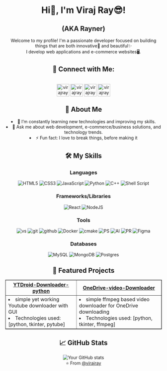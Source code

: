 <h1 align="center"> Hi👋, I'm Viraj Ray😎!<h2 align="center">(AKA Rayner)</h2></h1>
<div align="center">
Welcome to my profile! I'm a passionate developer focused on building things that are both innovative🚀 and beautiful✨<br>
I develop web applications and e-commerce websites🖥.
<!-- 
- 👯 I’m looking to collaborate on web development projects
- 🔭 I’m currently working on web development projects.
-->
</div>

<div align="center">
<h2> 🔗 Connect with Me:</h2> <br>  
<a href="https://www.facebook.com/virajrayner" target="blank"><img align="center" src="https://github.com/virajray/virajray/assets/36956604/fe14e5fc-9f4d-442b-b038-b29751df5552" alt="virajray" height="40" width="40" /></a>
<a href="https://linktr.ee/virajrayner" target="blank"><img align="center" src="https://github.com/virajray/virajray/assets/36956604/277b0e06-6ceb-4302-844c-f11378bc37ed" alt="virajray" height="40" width="40" /></a>
<a href="https://www.linkedin.com/in/viraj-rathnayake" target="blank"><img align="center" src="https://github.com/virajray/virajray/assets/36956604/8616871d-7663-4562-8060-e65e9c02f3ab" alt="virajray" height="40" width="40" /></a> 
<a href="https://linktr.ee/virajrayner" target="blank"><img align="center" src="https://github.com/virajray/virajray/assets/36956604/c8623a1e-3888-4129-949d-99684e73e9b4" alt="virajray" height="40" width="40" /></a>


<h2>🚀 About Me</h2> 

<li>🌱 I’m constantly learning new technologies and improving my skills.</li>
<li>💬 Ask me about web development, e-commerce/business solutions, and technology trends.</li>
<li>⚡ Fun fact: I love to break things, before making it</li>
<!-- 📫 How to reach me: -->
</div>
<div align="center">
<h2>🛠️ My Skills</h2> 

<h3>Languages</h3>

![HTML5](https://img.shields.io/badge/html5-%23E34F26.svg?style=for-the-badge&logo=html5&logoColor=white)
![CSS3](https://img.shields.io/badge/css3-%231572B6.svg?style=for-the-badge&logo=css3&logoColor=white)
![JavaScript](https://img.shields.io/badge/javascript-%23323330.svg?style=for-the-badge&logo=javascript&logoColor=%23F7DF1E)
![Python](https://img.shields.io/badge/python-2c00c9?style=for-the-badge&logo=python&logoColor=ffdd54)
![C++](https://img.shields.io/badge/C++-b37e00?style=for-the-badge&logo=cplusplus&logoColor=white)
![Shell Script](https://img.shields.io/badge/shell_script-303945.svg?style=for-the-badge&logo=gnu-bash&logoColor=white)<br>

<h3>Frameworks/Libraries</h3>

![React](https://img.shields.io/badge/react-%2320232a.svg?style=for-the-badge&logo=react&logoColor=%2361DAFB)
![NodeJS](https://img.shields.io/badge/node.js-29bf00?style=for-the-badge&logo=node.js&logoColor=white)<br>

<h3>Tools</h3>

![vs](https://img.shields.io/badge/code-138bba.svg?style=for-the-badge&logo=visualstudiocode&logoColor=white)
![git](https://img.shields.io/badge/git-d65a00.svg?style=for-the-badge&logo=git&logoColor=white)
![github](https://img.shields.io/badge/github-cf0505.svg?style=for-the-badge&logo=github&logoColor=white)
![Docker](https://img.shields.io/badge/docker-%230db7ed.svg?style=for-the-badge&logo=docker&logoColor=white)
![cmake](https://img.shields.io/badge/cmake-ad0acf.svg?style=for-the-badge&logo=cmake&logoColor=white)
![PS](https://img.shields.io/badge/PS-034fb0.svg?style=for-the-badge&logo=adobephotoshop&logoColor=white)
![AI](https://img.shields.io/badge/AI-bd8500.svg?style=for-the-badge&logo=adobeillustrator&logoColor=white)
![PR](https://img.shields.io/badge/PR-04049e.svg?style=for-the-badge&logo=adobepremierepro&logoColor=white)
![Figma](https://img.shields.io/badge/figma-%23F24E1E.svg?style=for-the-badge&logo=figma&logoColor=white)<br>

<h3>Databases</h3>

![MySQL](https://img.shields.io/badge/mysql-06c2b0.svg?style=for-the-badge&logo=mysql&logoColor=white)
![MongoDB](https://img.shields.io/badge/MongoDB-%234ea94b.svg?style=for-the-badge&logo=mongodb&logoColor=white)
![Postgres](https://img.shields.io/badge/postgres-%23316192.svg?style=for-the-badge&logo=postgresql&logoColor=white)


<h2>📂 Featured Projects</h2> 

<table border="1">
  <tr>
    <th><a href="https://github.com/virajray/YTDroid-Downloader-python">YTDroid-Downloader-python</a></th>
    <th><a href="https://github.com/virajray/OneDrive-video-Downloader">OneDrive-video-Downloader</a></th>
  </tr>
  <tr>
    <td>
    <li>simple yet working Youtube downloader with GUI</li>
    <li>Technologies used: [python, tkinter, pytube]</li>
    </td>
    <td><li>simple ffmpeg based video downloader for OneDrive downloading</li>
    <li>Technologies used: [python, tkinter, ffmpeg]</li>
</td>
  </tr>
</table>
</div>
<!-- ## 📜 Latest Blog Posts

BLOG-POST-LIST:START -->
<!-- BLOG-POST-LIST:END -->
<div align="center">
<h2>📈 GitHub Stats</h2> 

![Your GitHub stats](https://github-readme-stats.vercel.app/api?username=virajray&show_icons=true&theme=radical)
<br>
⭐️ From [@virajray](https://github.com/virajray)
</div>
